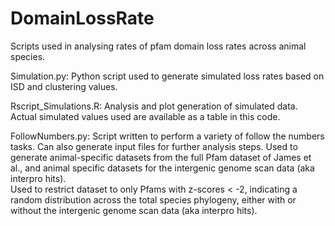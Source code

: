 # DomainLossRate
Scripts used in analysing rates of pfam domain loss rates across animal species.


Simulation.py: Python script used to generate simulated loss rates based on ISD and clustering values.

Rscript_Simulations.R: Analysis and plot generation of simulated data. Actual simulated values used are available as a table in this code.

FollowNumbers.py: Script written to perform a variety of follow the numbers tasks. Can also generate input files for further analysis steps.
Used to generate animal-specific datasets from the full Pfam dataset of James et al., and animal specific datasets for the intergenic genome scan data (aka interpro hits).  
Used to restrict dataset to only Pfams with z-scores < -2, indicating a random distribution across the total species phylogeny, either with or without the intergenic genome scan data (aka interpro hits).

